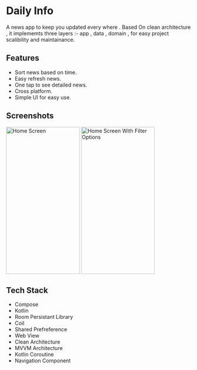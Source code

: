 
# Daily Info

A news app to keep you updated every where . Based On clean architecture , it implememts three layers :- app , data , domain , for easy project scalibility and maintainance.


## Features

- Sort news based on time.
- Easy refresh news.
- One tap to see detailed news.
- Cross platform.
- Simple UI for easy use.

## Screenshots

<img src="https://github.com/arpitkatiyar1999/Daily-Info/assets/60139160/e9db2426-9d2d-41f7-8990-b9d5aee9d38d.jpg" alt="Home Screen" width="200" height="400"/>
<img src="https://github.com/arpitkatiyar1999/Daily-Info/assets/60139160/21ad08b5-56fa-49cc-bce0-4bd37d0a9ebf.jpg" alt="Home Screen With Filter Options" width="200" height="400"/>

## Tech Stack

- Compose
- Kotlin
- Room Persistant Library
- Coil
- Shared Prefreference
- Web View
- Clean Architecture
- MVVM Architecture
- Kotlin Coroutine
- Navigation Component
